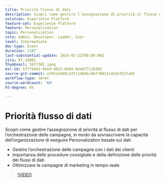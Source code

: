 ```yaml
---
title: Priorità flusso di dati
description: Scopri come gestire l’assegnazione di priorità al flusso di dati per l’orchestrazione delle campagne per sovrascrivere la capacità dell’organizzazione di eseguire Data-Driven Personalization.
solution: Experience Platform
feature-set: Experience Platform
feature: Personalization
topic: Personalization
role: Admin, Developer, Leader, User
level: Intermediate
doc-type: Event
duration: 2107
last-substantial-update: 2024-02-22T00:00:00Z
jira: KT-14961
thumbnail: 3427302.jpeg
exl-id: 5ff79483-66ed-4023-8d49-0ee877120383
source-git-commit: ef652eb09c33f11d69ec66f70013cd3e53537a95
workflow-type: tm+mt
source-wordcount: '64'
ht-degree: 0%

---
```


# Priorità flusso di dati

Scopri come gestire l’assegnazione di priorità al flusso di dati per l’orchestrazione delle campagne, in modo da sovrascrivere la capacità dell’organizzazione di eseguire Personalization basate sui dati

- Gestire l’orchestrazione delle campagne con i dati dei clienti
- Importanza delle procedure consigliate e della definizione delle priorità dei flussi di dati
- Ottimizzare le campagne di marketing in tempo reale

>[!VIDEO](https://video.tv.adobe.com/v/3456813/?learn=on&captions=ita)
